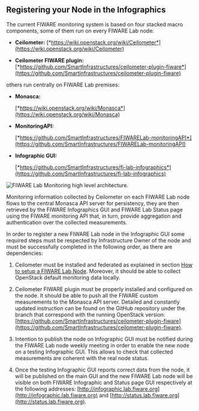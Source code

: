 ## Registering your Node in the Infographics 

The current FIWARE monitoring system is based on four stacked macro
components, some of them run on every FIWARE Lab node:

- **Ceilometer:**
  [*https://wiki.openstack.org/wiki/Ceilometer*](https://wiki.openstack.org/wiki/Ceilometer)

- **Ceilometer FIWARE plugin:**
  [*https://github.com/SmartInfrastructures/ceilometer-plugin-fiware*](https://github.com/SmartInfrastructures/ceilometer-plugin-fiware)

others run centrally on FIWARE Lab premises:

- **Monasca:**

  [*https://wiki.openstack.org/wiki/Monasca*](https://wiki.openstack.org/wiki/Monasca)

- **MonitoringAPI:**

  [*https://github.com/SmartInfrastructures/FIWARELab-monitoringAPI*](https://github.com/SmartInfrastructures/FIWARELab-monitoringAPI)

- **Infographic GUI:**

  [*https://github.com/SmartInfrastructures/fi-lab-infographics*](https://github.com/SmartInfrastructures/fi-lab-infographics)

![FIWARE Lab
Monitoring high level architecture.](image4.png)

Monitoring information collected by Ceilometer on each FIWARE Lab node
flows to the central Monasca API server for persistency, they are then
retrieved by the FIWARE Infographics GUI and FIWARE Lab Status page
using the FIWARE monitoring API that, in turn, provide aggregation and
authentication over the collected measurements.

In order to register a new FIWARE Lab node in the Infographic GUI some
required steps must be respected by Infrastructure Owner of the node and
must be successfully completed in the following order, as there are
dependencies:

1. Ceilometer must be installed and federated as explained in section
    [How to setup a FIWARE Lab Node](3.installing.md#how). Moreover, it
    should be able to collect OpenStack default monitoring data locally.

1. Ceilometer FIWARE plugin must be properly installed and configured
    on the node. It should be able to push all the FIWARE custom
    measurements to the Monasca API server. Detailed and constantly
    updated instruction can be found on the GitHub repository under the
    branch that correspond with the running OpenStack version:
    [https://github.com/SmartInfrastructures/ceilometer-plugin-fiware](https://github.com/SmartInfrastructures/ceilometer-plugin-fiware).

1. Intention to publish the node on Infographic GUI must be notified
    during the FIWARE Lab node weekly meeting in order to enable the new
    node on a testing Infographic GUI. This allows to check that
    collected measurements are coherent with the real node status.

1.  Once the testing Infographic GUI reports correct data from the node,
    it will be published on the main GUI and the new FIWARE Lab node
    will be visible on both FIWARE Infographic and Status page GUI
    respectively at the following addresses:
    [http://infographic.lab.fiware.org](http://infographic.lab.fiware.org)
    and [http://status.lab.fiware.org](http://status.lab.fiware.org).
